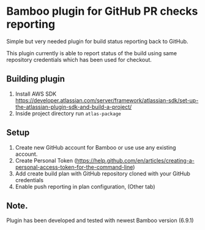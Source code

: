 # Bamboo plugin for GitHub PR checks reporting 

Simple but very needed plugin for build status reporting back to GitHub.

This plugin currently is able to report status of the build using same repository credentials which has been used 
for checkout. 

## Building plugin 
1. Install AWS SDK https://developer.atlassian.com/server/framework/atlassian-sdk/set-up-the-atlassian-plugin-sdk-and-build-a-project/
2. Inside project directory run `atlas-package`

## Setup 
1. Create new GitHub account for Bamboo or use use any existing account.
2. Create Personal Token (https://help.github.com/en/articles/creating-a-personal-access-token-for-the-command-line)
3. Add create build plan with GitHub repository cloned with your GitHub credentials
4. Enable push reporting in plan configuration, (Other tab)

## Note.
Plugin has been developed and tested with newest Bamboo version (6.9.1)  
